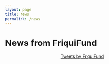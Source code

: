 ```yaml
---
layout: page
title: News
permalink: /news
---
```


<h1>News from FriquiFund</h1>

<div style="display:flex; align-items:center; justify-content:center;">
<a class="twitter-timeline" style="max-width:700px;" data-dnt="true"  data-theme="light" href="https://twitter.com/friquifund?ref_src=twsrc%5Etfw">Tweets by FriquiFund</a> <script async src="https://platform.twitter.com/widgets.js" charset="utf-8"></script>
</div>

